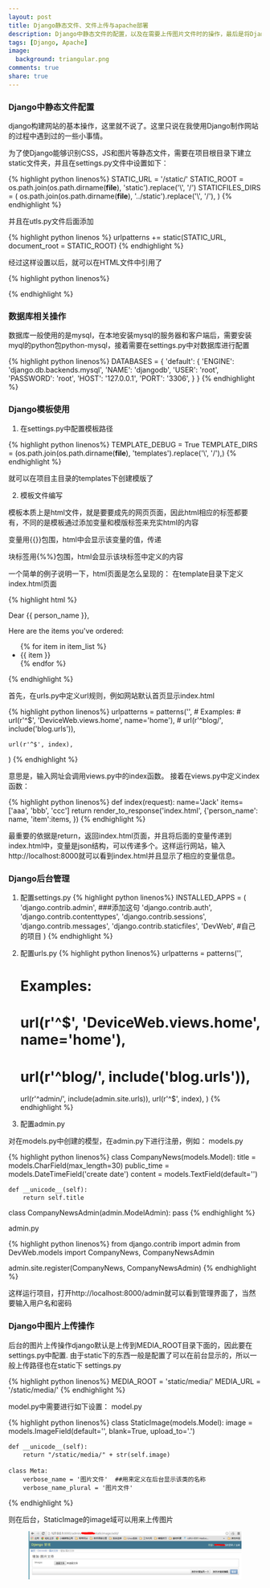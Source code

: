```yaml
---
layout: post
title: Django静态文件、文件上传与apache部署
description: Django中静态文件的配置，以及在需要上传图片文件时的操作，最后是将Django部署在Apache上的步骤和配置。
tags: [Django, Apache]
image:
  background: triangular.png
comments: true
share: true
---
```



### Django中静态文件配置

django构建网站的基本操作，这里就不说了。这里只说在我使用Django制作网站的过程中遇到过的一些小事情。

为了使Django能够识别CSS，JS和图片等静态文件，需要在项目根目录下建立static文件夹，并且在settings.py文件中设置如下：


{% highlight python linenos%}
STATIC_URL = '/static/'
STATIC_ROOT = os.path.join(os.path.dirname(__file__), 'static').replace('\\', '/')
STATICFILES_DIRS = (
    os.path.join(os.path.dirname(__file__), '../static').replace('\\', '/'),
)
{% endhighlight %}

并且在utls.py文件后面添加

{% highlight python linenos %}
urlpatterns += static(STATIC_URL, document_root = STATIC_ROOT)
{% endhighlight %}

经过这样设置以后，就可以在HTML文件中引用了

{% highlight python linenos%}
<link rel = "stylesheet" href="/static/css/bootstrap.min.css">
<script type="text/javascript" src="/static/js/jquery-2.1.1.js"></script>
{% endhighlight %}

### 数据库相关操作

数据库一般使用的是mysql，在本地安装mysql的服务器和客户端后，需要安装myql的python包python-mysql，接着需要在settings.py中对数据库进行配置

{% highlight python linenos%}
DATABASES = {
    'default': {
        'ENGINE': 'django.db.backends.mysql',
        'NAME': 'djangodb',
        'USER': 'root',
        'PASSWORD': 'root',
        'HOST': '127.0.0.1',
        'PORT': '3306',
    }
}
{% endhighlight %}

### Django模板使用

1. 在settings.py中配置模板路径

{% highlight python linenos%}
TEMPLATE_DEBUG = True
TEMPLATE_DIRS = (os.path.join(os.path.dirname(__file__), 'templates').replace('\\', '/'),)
{% endhighlight %}

就可以在项目主目录的templates下创建模版了

2. 模板文件编写

模板本质上是html文件，就是要要成先的网页页面，因此html相应的标签都要有，不同的是模板通过添加变量和模版标签来充实html的内容

变量用{{}}包围，html中会显示该变量的值，传递 

块标签用{%%}包围，html会显示该块标签中定义的内容

一个简单的例子说明一下，html页面是怎么呈现的：
在template目录下定义index.html页面

{% highlight html %}
<html>  
<head><title>模板实例</title></head>  
<body>  
<p>Dear {{ person_name }},</p>  
<p>Here are the items you've ordered:</p>  

<ul>  
{% for item in item_list %}  
<li>{{ item }}</li>  
{% endfor %}  
</ul>  
  
</body>  
</html>  
{% endhighlight %}


首先，在urls.py中定义url规则，例如网站默认首页显示index.html

{% highlight python linenos%}
urlpatterns = patterns('',
    # Examples:
    # url(r'^$', 'DeviceWeb.views.home', name='home'),
    # url(r'^blog/', include('blog.urls')),

    url(r'^$', index),
)
{% endhighlight %}

意思是，输入网址会调用views.py中的index函数。
接着在views.py中定义index函数：

{% highlight python linenos%}
def index(request):
	name='Jack'
	items=['aaa', 'bbb', 'ccc']
    return render_to_response('index.html', {'person_name': name, 'item':items, })
{% endhighlight %}

最重要的依据是return，返回index.html页面，并且将后面的变量传递到index.html中，变量是json结构，可以传递多个。这样运行网站，输入http://localhost:8000就可以看到index.html并且显示了相应的变量信息。


### Django后台管理
1. 配置settings.py
{% highlight python linenos%}
INSTALLED_APPS = (
    'django.contrib.admin',  ###添加这句
    'django.contrib.auth',
    'django.contrib.contenttypes',
    'django.contrib.sessions',
    'django.contrib.messages',
    'django.contrib.staticfiles',
    'DevWeb', #自己的项目
)
{% endhighlight %}

2. 配置urls.py
{% highlight python linenos%}
urlpatterns = patterns('',
    # Examples:
    # url(r'^$', 'DeviceWeb.views.home', name='home'),
    # url(r'^blog/', include('blog.urls')),

    url(r'^admin/', include(admin.site.urls)),
    url(r'^$', index),
)
{% endhighlight %}

3. 配置admin.py

对在models.py中创建的模型，在admin.py下进行注册，例如：
models.py

{% highlight python linenos%}
class CompanyNews(models.Model):
    title = models.CharField(max_length=30)
    public_time = models.DateTimeField('create date')
    content = models.TextField(default='')

    def __unicode__(self):
        return self.title

class CompanyNewsAdmin(admin.ModelAdmin):
	pass
{% endhighlight %}

admin.py

{% highlight python linenos%}
from django.contrib import admin
from DevWeb.models import CompanyNews, CompanyNewsAdmin

admin.site.register(CompanyNews, CompanyNewsAdmin)
{% endhighlight %}

这样运行项目，打开http://localhost:8000/admin就可以看到管理界面了，当然要输入用户名和密码

### Django中图片上传操作

后台的图片上传操作django默认是上传到MEDIA_ROOT目录下面的，因此要在settings.py中配置. 由于static下的东西一般是配置了可以在前台显示的，所以一般上传路径也在static下
settings.py

{% highlight python linenos%}
MEDIA_ROOT = 'static/media/'
MEDIA_URL = '/static/media/'
{% endhighlight %}

model.py中需要进行如下设置：
model.py

{% highlight python linenos%}
class StaticImage(models.Model):
    image = models.ImageField(default='', blank=True, upload_to='.')

    def __unicode__(self):
        return "/static/media/" + str(self.image)

    class Meta:    
        verbose_name = '图片文件'  ##用来定义在后台显示该类的名称
        verbose_name_plural = '图片文件'
{% endhighlight %}

则在后台，StaticImage的image域可以用来上传图片

<figure>
<img src="/images/django-static-image1.png" alt="">
</figure>



